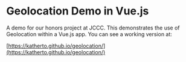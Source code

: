 # Geolocation Demo in Vue.js

A demo for our honors project at JCCC.  This demonstrates the use of Geolocation within a Vue.js app.  You can see a working version at:

[https://katherto.github.io/geolocation/](https://katherto.github.io/geolocation/)